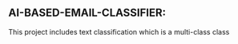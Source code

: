 AI-BASED-EMAIL-CLASSIFIER:
--------------------
This project includes text classification which is a multi-class class
